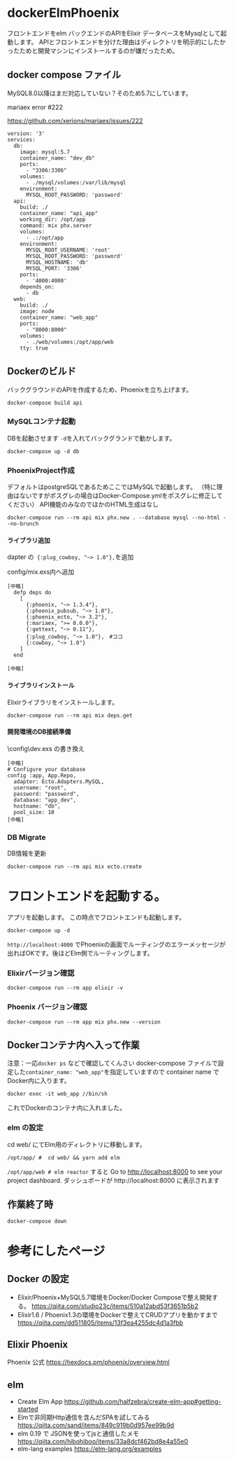 # dockerElmPhoenix
フロントエンドをelm バックエンドのAPIをElixir
データベースをMysqlとして起動します。
APIとフロントエンドを分けた理由はディレクトリを明示的にしたかったためと開発マシンにインストールするのが嫌だったため。


## docker compose ファイル
MySQL8.0以降はまだ対応していない？そのため5.7にしています。

mariaex error #222

https://github.com/xerions/mariaex/issues/222
```
version: '3'
services:
  db:
    image: mysql:5.7
    container_name: "dev_db"
    ports:
      - "3306:3306"
    volumes:
      - ./mysql/volumes:/var/lib/mysql
    environment:
      MYSQL_ROOT_PASSWORD: 'password'      
  api:
    build: ./
    container_name: "api_app"
    working_dir: /opt/app
    command: mix phx.server
    volumes:
      - .:/opt/app
    environment:
      MYSQL_ROOT_USERNAME: 'root'
      MYSQL_ROOT_PASSWORD: 'password'
      MYSQL_HOSTNAME: 'db'
      MYSQL_PORT: '3306'
    ports:
      - '4000:4000'
    depends_on:
      - db
  web:
    build: ./
    image: node
    container_name: "web_app"
    ports:
      - "8000:8000"
    volumes:
      - ./web/volumes:/opt/app/web
    tty: true
```
## Dockerのビルド
バックグラウンドのAPIを作成するため、Phoenixを立ち上げます。
```
docker-compose build api
```
### MySQLコンテナ起動
DBを起動させます
`-d`を入れてバックグランドで動かします。
```
docker-compose up -d db
```

### PhoenixProject作成
デフォルトはpostgreSQLであるためここではMySQLで起動します。
（特に理由はないですがポスグレの場合はDocker-Compose.ymlをポスグレに修正してください）
API機能のみなのでほかのHTML生成はなし
```
docker-compose run --rm api mix phx.new . --database mysql --no-html --no-brunch
```
#### ライブラリ追加
dapter の` {:plug_cowboy, "~> 1.0"},`を追加　

config/mix.exs内へ追加
```
[中略]
  defp deps do
    [
      {:phoenix, "~> 1.3.4"},
      {:phoenix_pubsub, "~> 1.0"},
      {:phoenix_ecto, "~> 3.2"},
      {:mariaex, ">= 0.0.0"},
      {:gettext, "~> 0.11"},
      {:plug_cowboy, "~> 1.0"},　#ココ
      {:cowboy, "~> 1.0"}
    ]
  end
  
[中略]
```
#### ライブラリインストール
Elixirライブラリをインストールします。
```
docker-compose run --rm api mix deps.get
```

#### 開発環境のDB接続準備
\config\dev.exs の書き換え
```
[中略]
# Configure your database
config :app, App.Repo,
  adapter: Ecto.Adapters.MySQL,
  username: "root",
  password: "password",
  database: "app_dev",
  hostname: "db",
  pool_size: 10
[中略]

```

### DB Migrate
DB情報を更新
```
docker-compose run --rm api mix ecto.create
```
# フロントエンドを起動する。
アプリを起動します。
この時点でフロントエンドも起動します。
```
docker-compose up -d
```
`http://localhost:4000` でPhoenixの画面でルーティングのエラーメッセージが出ればOKです。後ほどElm側でルーティングします。

### Elixirバージョン確認
```
docker-compose run --rm app elixir -v
```
### Phoenix バージョン確認
```
docker-compose run --rm app mix phx.new --version
```

## Dockerコンテナ内へ入って作業
注意：一応`docker ps` などで確認してくんさい
docker-compose ファイルで設定した`container_name: "web_app"`を指定していますので container name でDocker内に入ります。

```
docker exec -it web_app //bin/sh
```
これでDockerのコンテナ内に入れました。

### elm の設定
 cd web/
 にてElm用のディレクトリに移動します。

```
/opt/app/ #  cd web/ && yarn add elm
```
`/opt/app/web # elm reactor`
すると
Go to <http://localhost:8000> to see your project dashboard.
ダッシュボードが http://localhost:8000 に表示されます
## 作業終了時
```
docker-compose down
```
# 参考にしたページ
## Docker の設定
 - Elixir/Phoenix+MySQL5.7環境をDocker/Docker Composeで整え開発する。
  https://qiita.com/studio23c/items/510a12abd53f3651b5b2
 - Elixir1.6 / Phoenix1.3の環境をDockerで整えてCRUDアプリを動かすまで
  https://qiita.com/dd511805/items/13f3ea4255dc4d1a3fbb 
## Elixir Phoenix
Phoenix 公式
https://hexdocs.pm/phoenix/overview.html

## elm
 - Create Elm App 
  https://github.com/halfzebra/create-elm-app#getting-started
 - Elmで非同期Http通信を含んだSPAを試してみる
  https://qiita.com/sand/items/849c919b0d957ee99b9d
 - elm 0.19 で JSONを使ってjsと通信したメモ
  https://qiita.com/hibohiboo/items/33a8dcf462bd8e4a55e0
 - elm-lang examples
  https://elm-lang.org/examples
